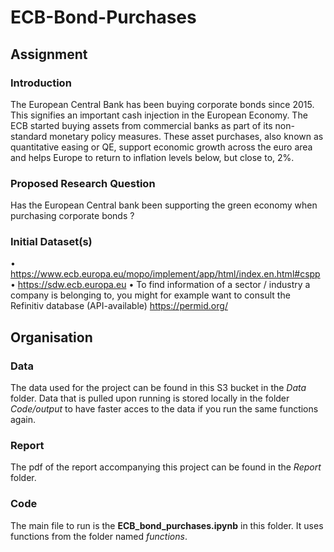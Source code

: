 # ECB-Bond-Purchases

## Assignment
### Introduction
The European Central Bank has been buying corporate bonds since 2015. This signifies an important cash injection in the European Economy. The ECB started buying assets from commercial banks as part of its non-standard monetary policy measures. These asset purchases, also known as quantitative easing or QE, support economic growth across the euro area and helps Europe to return to inflation levels below, but close to, 2%.

### Proposed Research Question
Has the European Central bank been supporting the green economy when purchasing corporate bonds ?

### Initial Dataset(s)
•	https://www.ecb.europa.eu/mopo/implement/app/html/index.en.html#cspp
•	https://sdw.ecb.europa.eu
•	To find information of a sector / industry a company is belonging to, you might for example want to consult the Refinitiv database (API-available) https://permid.org/

## Organisation
### Data
The data used for the project can be found in this S3 bucket in the _Data_ folder. Data that is pulled upon running is stored locally in the folder _Code/output_ to have faster acces to the data if you run the same functions again.

### Report
The pdf of the report accompanying this project can be found in the _Report_ folder.

### Code
The main file to run is the **ECB_bond_purchases.ipynb** in this folder. It uses functions from the folder named _functions_.
